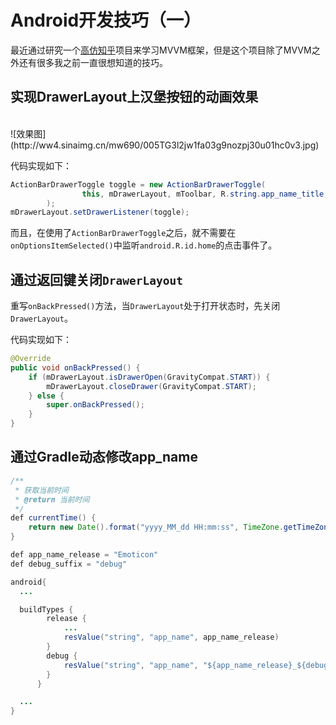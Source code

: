# Android开发技巧（一）

  最近通过研究一个[高仿知乎](https://github.com/Kelin-Hong/MVVMLight)项目来学习MVVM框架，但是这个项目除了MVVM之外还有很多我之前一直很想知道的技巧。

## 实现DrawerLayout上汉堡按钮的动画效果
<br/>
![效果图](http://ww4.sinaimg.cn/mw690/005TG3l2jw1fa03g9nozpj30u01hc0v3.jpg)

代码实现如下：
```java
ActionBarDrawerToggle toggle = new ActionBarDrawerToggle(
                this, mDrawerLayout, mToolbar, R.string.app_name_title, R.string.app_name_title
        );
mDrawerLayout.setDrawerListener(toggle);
```

而且，在使用了`ActionBarDrawerToggle`之后，就不需要在`onOptionsItemSelected()`中监听`android.R.id.home`的点击事件了。

## 通过返回键关闭`DrawerLayout`

重写`onBackPressed()`方法，当`DrawerLayout`处于打开状态时，先关闭`DrawerLayout`。

代码实现如下：
```java
@Override
public void onBackPressed() {
    if (mDrawerLayout.isDrawerOpen(GravityCompat.START)) {
        mDrawerLayout.closeDrawer(GravityCompat.START);
    } else {
        super.onBackPressed();
    }
}
```

## 通过Gradle动态修改app_name

```java
/**
 * 获取当前时间
 * @return 当前时间
 */
def currentTime() {
    return new Date().format("yyyy_MM_dd HH:mm:ss", TimeZone.getTimeZone("GMT+8"))
}

def app_name_release = "Emoticon"
def debug_suffix = "debug"

android{
  ...

  buildTypes {
        release {
            ...
            resValue("string", "app_name", app_name_release)
        }
        debug {
            resValue("string", "app_name", "${app_name_release}_${debug_suffix}_${currentTime()}")
        }
      }

  ...
}
```

